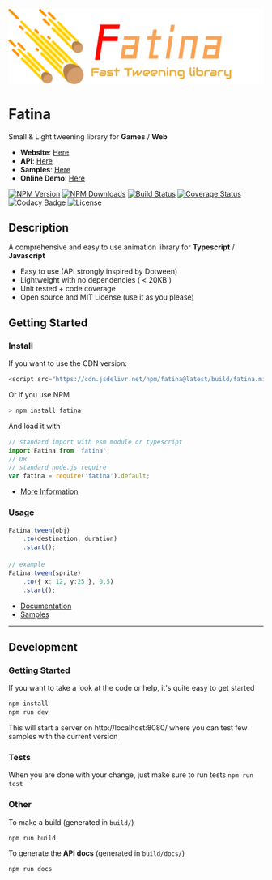 ![Logo](logo.png)

# Fatina
Small & Light tweening library for **Games** / **Web**

* **Website**: [Here](https://kefniark.github.io/Fatina/)
* **API**: [Here](https://kefniark.github.io/Fatina/api/basic/)
* **Samples**: [Here](https://kefniark.github.io/Fatina/samples/generic/)
* **Online Demo**: [Here](https://runkit.com/kefniark/sample-fatina)

[![NPM Version](https://img.shields.io/npm/v/fatina.svg)](https://npmjs.org/package/fatina)
[![NPM Downloads](https://img.shields.io/npm/dm/fatina.svg)](https://npmjs.org/package/fatina)
[![Build Status](https://img.shields.io/travis/kefniark/Fatina/master.svg)](https://travis-ci.org/kefniark/Fatina)
[![Coverage Status](https://coveralls.io/repos/github/kefniark/Fatina/badge.svg?branch=master)](https://coveralls.io/github/kefniark/Fatina?branch=develop)
[![Codacy Badge](https://api.codacy.com/project/badge/Grade/f0451df42a9d43fa810f32f20005f9aa)](https://www.codacy.com/app/kefniark/Fatina?utm_source=github.com&amp;utm_medium=referral&amp;utm_content=kefniark/Fatina&amp;utm_campaign=Badge_Grade)
[![License](https://img.shields.io/npm/l/fatina.svg)](https://npmjs.org/package/fatina)

## Description
A comprehensive and easy to use animation library for **Typescript** / **Javascript**

* Easy to use (API strongly inspired by Dotween)
* Lightweight with no dependencies ( < 20KB )
* Unit tested + code coverage
* Open source and MIT License (use it as you please)

## Getting Started

### Install
If you want to use the CDN version:
```ts
<script src="https://cdn.jsdelivr.net/npm/fatina@latest/build/fatina.min.js"></script>
```
Or if you use NPM
```ts
> npm install fatina
```
And load it with
```ts
// standard import with esm module or typescript
import Fatina from 'fatina';
// OR
// standard node.js require
var fatina = require('fatina').default;
```
* [More Information](https://kefniark.github.io/Fatina/basics/download/)

### Usage
```ts
Fatina.tween(obj)
    .to(destination, duration)
    .start();

// example
Fatina.tween(sprite)
    .to({ x: 12, y:25 }, 0.5)
    .start();
```
* [Documentation](https://kefniark.github.io/Fatina/api/basic/)
* [Samples](https://kefniark.github.io/Fatina/samples/generic/)

---

## Development

### Getting Started
If you want to take a look at the code or help, it's quite easy to get started

```sh
npm install
npm run dev
```

This will start a server on http://localhost:8080/ where you can test few samples with the current version

### Tests
When you are done with your change, just make sure to run tests `npm run test`

### Other

To make a build (generated in `build/`)
```sh
npm run build
```

To generate the **API docs** (generated in `build/docs/`)
```sh
npm run docs
```